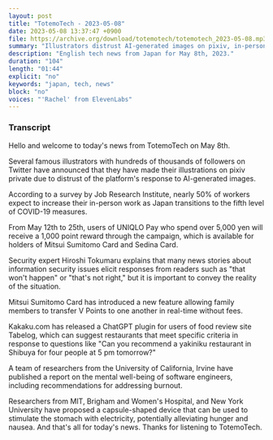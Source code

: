```yaml
---
layout: post
title: "TotemoTech - 2023-05-08"
date: 2023-05-08 13:37:47 +0900
file: https://archive.org/download/totemotech/totemotech_2023-05-08.mp3
summary: "Illustrators distrust AI-generated images on pixiv, in-person work in Japan to increase, UNIQLO Pay offers reward, & more…"
description: "English tech news from Japan for May 8th, 2023."
duration: "104"
length: "01:44"
explicit: "no"
keywords: "japan, tech, news"
block: "no"
voices: "'Rachel' from ElevenLabs"
---
```


### Transcript

Hello and welcome to today's news from TotemoTech on May 8th. 

Several famous illustrators with hundreds of thousands of followers on Twitter have announced that they have made their illustrations on pixiv private due to distrust of the platform's response to AI-generated images. 

According to a survey by Job Research Institute, nearly 50% of workers expect to increase their in-person work as Japan transitions to the fifth level of COVID-19 measures. 

From May 12th to 25th, users of UNIQLO Pay who spend over 5,000 yen will receive a 1,000 point reward through the campaign, which is available for holders of Mitsui Sumitomo Card and Sedina Card. 

Security expert Hiroshi Tokumaru explains that many news stories about information security issues elicit responses from readers such as "that won't happen" or "that's not right," but it is important to convey the reality of the situation. 

Mitsui Sumitomo Card has introduced a new feature allowing family members to transfer V Points to one another in real-time without fees. 

Kakaku.com has released a ChatGPT plugin for users of food review site Tabelog, which can suggest restaurants that meet specific criteria in response to questions like "Can you recommend a yakiniku restaurant in Shibuya for four people at 5 pm tomorrow?" 

A team of researchers from the University of California, Irvine have published a report on the mental well-being of software engineers, including recommendations for addressing burnout. 

Researchers from MIT, Brigham and Women's Hospital, and New York University have proposed a capsule-shaped device that can be used to stimulate the stomach with electricity, potentially alleviating hunger and nausea. And that's all for today's news. Thanks for listening to TotemoTech.

